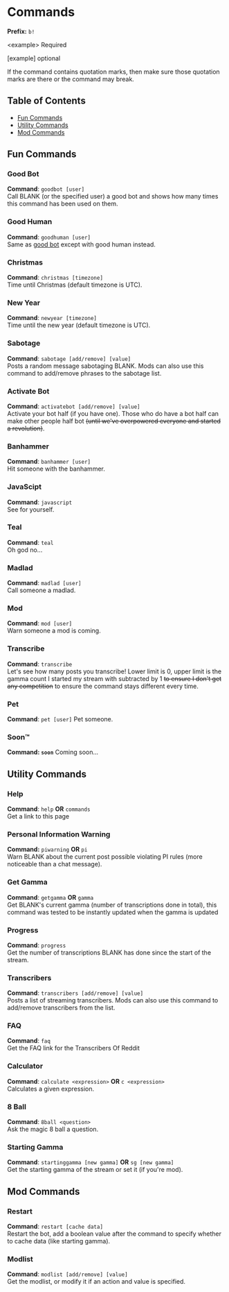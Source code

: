 # Commands
**Prefix:** `b!`

&lt;example> Required

[example] optional

If the command contains quotation marks, then make sure those quotation marks are there or the command may break.

## Table of Contents
- [Fun Commands](#fun-commands)
- [Utility Commands](#utility-commands)
- [Mod Commands](#mod-commands)

## Fun Commands
### Good Bot
**Command**: `goodbot [user]`  
Call BLANK (or the specified user) a good bot and shows how many times this command has been used on them.
### Good Human
**Command**: `goodhuman [user]`  
Same as [good bot](#good-bot) except with good human instead.
### Christmas
**Command**: `christmas [timezone]`  
Time until Christmas (default timezone is UTC).
### New Year
**Command**: `newyear [timezone]`  
Time until the new year (default timezone is UTC).
### Sabotage
**Command**: `sabotage [add/remove] [value]`  
Posts a random message sabotaging BLANK. Mods can also use this command to add/remove phrases to the sabotage list.
### Activate Bot
**Command**: `activatebot [add/remove] [value]`  
Activate your bot half (if you have one). Those who do have a bot half can make other people half bot ~~(until we've
overpowered everyone and started a revolution)~~.
### Banhammer
**Command**: `banhammer [user]`  
Hit someone with the banhammer.
### JavaScipt
**Command**: `javascript`  
See for yourself.
### Teal
**Command**: `teal`  
Oh god no...
### Madlad
**Command**: `madlad [user]`  
Call someone a madlad.
### Mod
**Command**: `mod [user]`  
Warn someone a mod is coming.
### Transcribe
**Command**: `transcribe`  
Let's see how many posts you transcribe! Lower limit is 0, upper limit is the gamma count I started my stream with 
subtracted by 1 ~~to ensure I don't get any competition~~ to ensure the command stays different every time.
### Pet
**Command**: `pet [user]`
Pet someone.
### Soon™
**Command: `soon`**
Coming soon...

## Utility Commands
### Help
**Command**: `help` **OR** `commands`  
Get a link to this page
### Personal Information Warning
**Command:** `piwarning` **OR** `pi`  
Warn BLANK about the current post possible violating PI rules (more noticeable than a chat message).
### Get Gamma
**Command**: `getgamma` **OR** `gamma`  
Get BLANK's current gamma (number of transcriptions done in total), this command was tested to be instantly updated when the gamma is updated
### Progress
**Command**: `progress`  
Get the number of transcriptions BLANK has done since the start of the stream.
### Transcribers
**Command**: `transcribers [add/remove] [value]`  
Posts a list of streaming transcribers. Mods can also use this command to add/remove transcribers from the list.
### FAQ
**Command**: `faq`  
Get the FAQ link for the Transcribers Of Reddit
### Calculator
**Command**: `calculate <expression>` **OR** `c <expression>`  
Calculates a given expression.
### 8 Ball
**Command**: `8ball <question>`  
Ask the magic 8 ball a question.
### Starting Gamma
**Command**: `startinggamma [new gamma]` **OR** `sg [new gamma]`  
Get the starting gamma of the stream or set it (if you're mod).

## Mod Commands
### Restart
**Command**: `restart [cache data]`  
Restart the bot, add a boolean value after the command to specify whether to cache data (like starting gamma).
### Modlist
**Command**: `modlist [add/remove] [value]`  
Get the modlist, or modify it if an action and value is specified.
